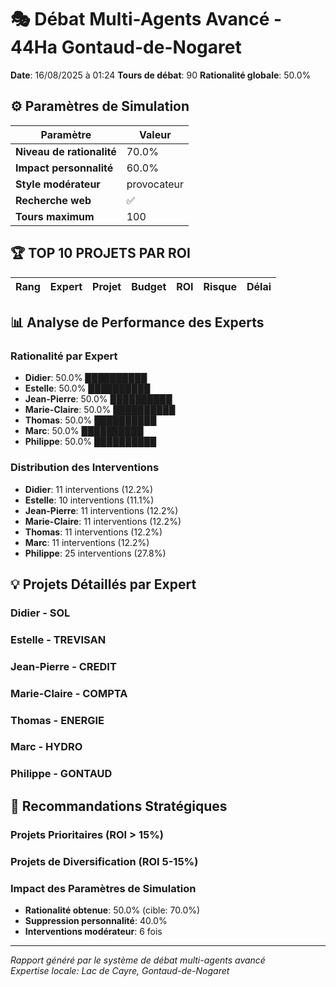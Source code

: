 # 🎭 Débat Multi-Agents Avancé - 44Ha Gontaud-de-Nogaret

**Date**: 16/08/2025 à 01:24
**Tours de débat**: 90
**Rationalité globale**: 50.0%

## ⚙️ Paramètres de Simulation

| Paramètre | Valeur |
|-----------|--------|
| **Niveau de rationalité** | 70.0% |
| **Impact personnalité** | 60.0% |
| **Style modérateur** | provocateur |
| **Recherche web** | ✅ |
| **Tours maximum** | 100 |

## 🏆 TOP 10 PROJETS PAR ROI

| Rang | Expert | Projet | Budget | ROI | Risque | Délai |
|------|--------|---------|---------|-----|--------|-------|

## 📊 Analyse de Performance des Experts

### Rationalité par Expert

- **Didier**: 50.0% ██████████
- **Estelle**: 50.0% ██████████
- **Jean-Pierre**: 50.0% ██████████
- **Marie-Claire**: 50.0% ██████████
- **Thomas**: 50.0% ██████████
- **Marc**: 50.0% ██████████
- **Philippe**: 50.0% ██████████

### Distribution des Interventions

- **Didier**: 11 interventions (12.2%)
- **Estelle**: 10 interventions (11.1%)
- **Jean-Pierre**: 11 interventions (12.2%)
- **Marie-Claire**: 11 interventions (12.2%)
- **Thomas**: 11 interventions (12.2%)
- **Marc**: 11 interventions (12.2%)
- **Philippe**: 25 interventions (27.8%)

## 💡 Projets Détaillés par Expert


### Didier - SOL

### Estelle - TREVISAN

### Jean-Pierre - CREDIT

### Marie-Claire - COMPTA

### Thomas - ENERGIE

### Marc - HYDRO

### Philippe - GONTAUD


## 🎯 Recommandations Stratégiques

### Projets Prioritaires (ROI > 15%)


### Projets de Diversification (ROI 5-15%)


### Impact des Paramètres de Simulation

- **Rationalité obtenue**: 50.0% (cible: 70.0%)
- **Suppression personnalité**: 40.0%
- **Interventions modérateur**: 6 fois

---

*Rapport généré par le système de débat multi-agents avancé*  
*Expertise locale: Lac de Cayre, Gontaud-de-Nogaret*
